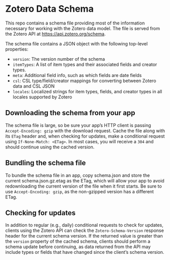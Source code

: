 # Zotero Data Schema

This repo contains a schema file providing most of the information necessary for working with the Zotero data model. The file is served from the Zotero API at https://api.zotero.org/schema.

The schema file contains a JSON object with the following top-level properties:

  - `version`: The version number of the schema
  - `itemTypes`: A list of item types and their associated fields and creator types.
  - `meta`: Additional field info, such as which fields are date fields
  - `csl`: CSL type/field/creator mappings for converting between Zotero data and CSL JSON
  - `locales`: Localized strings for item types, fields, and creator types in all locales supported by Zotero

## Downloading the schema from your app

The schema file is large, so be sure your app’s HTTP client is passing `Accept-Encoding: gzip` with the download request. Cache the file along with its `ETag` header and, when checking for updates, make a conditional request using `If-None-Match: <ETag>`. In most cases, you will receive a `304` and should continue using the cached version.

## Bundling the schema file

To bundle the schema file in an app, copy schema.json and store the current schema.json.gz.etag as the ETag, which will allow your app to avoid redownloading the current version of the file when it first starts. Be sure to use `Accept-Encoding: gzip`, as the non-gzipped version has a different ETag.

## Checking for updates

In addition to regular (e.g., daily) conditional requests to check for updates, clients using the Zotero API can check the `Zotero-Schema-Version` response header for the current schema version. If the returned value is greater than the `version` property of the cached schema, clients should perform a schema update before continuing, as data returned from the API may include types or fields that have changed since the client’s schema version.
